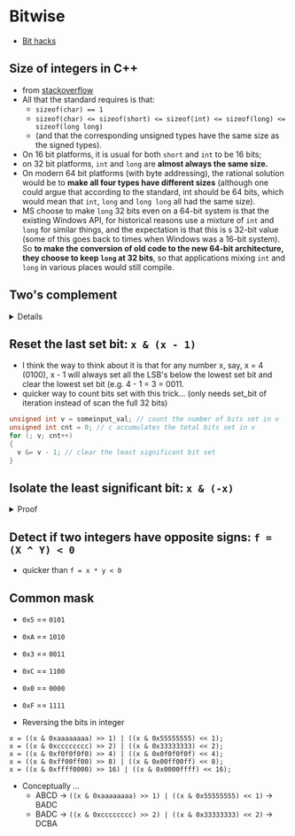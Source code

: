 # Bitwise
- [Bit hacks](http://graphics.stanford.edu/~seander/bithacks.html)

## Size of integers in C++
- from [stackoverflow](https://stackoverflow.com/questions/18353168/why-long-int-has-same-size-as-int-does-this-modifier-works-at-all)
- All that the standard requires is that:
  - `sizeof(char) == 1`
  - `sizeof(char) <= sizeof(short) <= sizeof(int) <= sizeof(long) <= sizeof(long long)`
  - (and that the corresponding unsigned types have the same size as the signed types).
- On 16 bit platforms, it is usual for both `short` and `int` to be 16 bits;
- on 32 bit platforms, `int` and `long` are **almost always the same size.**
- On modern 64 bit platforms (with byte addressing), the rational solution would be to **make all four types have different sizes** (although one could argue that according to the standard, int should be 64 bits, which would mean that `int`, `long` and `long long` all had the same size).
- MS choose to make `long` 32 bits even on a 64-bit system is that the existing Windows API, for historical reasons use a mixture of `int` and `long` for similar things, and the expectation is that this is s 32-bit value (some of this goes back to times when Windows was a 16-bit system). So **to make the conversion of old code to the new 64-bit architecture, they choose to keep `long` at 32 bits**, so that applications mixing `int` and `long` in various places would still compile.

## Two's complement
<details><summary markdown="span">Details</summary>

- [video](https://youtu.be/4qH4unVtJkE)
- Consider only 4 bits, the form will be like:
```txt
1 000   -8
1 001   -7
1 010   -6
1 011   -5
1 100   -4
1 101   -3
1 110   -2
1 111   -1

0 000   0
0 001   1
0 010   2
0 011   3
0 100   4
0 101   5
0 110   6
0 111   7
```
- The first bit is signed bit, but it also has a mathematical meaning - e.g. `1 000` is like `-1 * 8 + 0`, `1 100` is like `-1 * 8 + 4`
- Because of the mathematical meaning, the add/sub works naturally - e.g. `5 + -5` = `0 101` + `1 011` = `(1)` `0000`, or you can see it like `5 + -8 + 3`
- The only tricky things are ...
  - positive -> negative requires a inverse than add one, e.g. -p = (~p) + 1
  - there is -8 above but no 8

</details>

## Reset the last set bit: `x & (x - 1)`
- I think the way to think about it is that for any number x, say, x = 4 (0100), x - 1 will always set all the LSB's below the lowest set bit and clear the lowest set bit (e.g. 4 - 1 = 3 = 0011.
- quicker way to count bits set with this trick... (only needs set_bit of iteration instead of scan the full 32 bits)
```cpp
unsigned int v = someinput_val; // count the number of bits set in v
unsigned int cnt = 0; // c accumulates the total bits set in v
for (; v; cnt++)
{
  v &= v - 1; // clear the least significant bit set
}
```

## Isolate the least significant bit: `x & (-x)`

<details><summary markdown="span">Proof</summary>

- Say `x = a1b` (in binary) is the number whose least significant bit we want to isolate.
  - `a` is some binary sequence of any length of 1’s and 0’s and
  - `b` is some sequence of any length but of **0’s only**.
  - That tiny intermediate 1 bit sitting between **a** and **b** to be the least significant bit
- Then
```
-x = 2’s complement of x = (a1b)’ + 1
   = a’0b’ + 1
   = a’0(0...0)’ + 1
   = a’0(1...1) + 1
   = a’1(0...0)
   = a’1b
```
- Then
```
        a  1 b     ->  X
&       a' 1 b     -> -X
-----------------
=  (0...0) 1 (0...0)   ---> e.g. we get the LSB through X & (-x)
```

</details>

## Detect if two integers have opposite signs: `f = (X ^ Y) < 0`
- quicker than `f = x * y < 0`


## Common mask
- `0x5` == `0101`
- `0xA` == `1010`
- `0x3` == `0011`
- `0xC` == `1100`
- `0x0` == `0000`
- `0xF` == `1111`

- Reversing the bits in integer
```
x = ((x & 0xaaaaaaaa) >> 1) | ((x & 0x55555555) << 1);
x = ((x & 0xcccccccc) >> 2) | ((x & 0x33333333) << 2);
x = ((x & 0xf0f0f0f0) >> 4) | ((x & 0x0f0f0f0f) << 4);
x = ((x & 0xff00ff00) >> 8) | ((x & 0x00ff00ff) << 8);
x = ((x & 0xffff0000) >> 16) | ((x & 0x0000ffff) << 16);
```
- Conceptually ...
  - ABCD -> `((x & 0xaaaaaaaa) >> 1) | ((x & 0x55555555) << 1)` -> BADC
  - BADC -> `((x & 0xcccccccc) >> 2) | ((x & 0x33333333) << 2)` -> DCBA
